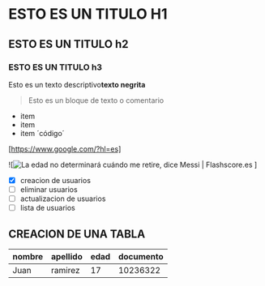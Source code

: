 # ESTO ES UN TITULO H1
## ESTO ES UN TITULO h2
### ESTO ES UN TITULO h3
Esto es un texto descriptivo**texto negrita**
>Esto es un bloque de texto o comentario 

- item
- item 
- item
´código´

[https://www.google.com/?hl=es]

![![La edad no determinará cuándo me retire, dice Messi | Flashscore.es](https://livesport-ott-images.ssl.cdn.cra.cz/r900xfq60/8d3a916a-38a5-4d15-87c4-8063a8371507.jpeg)
]
- [x] creacion de usuarios 
- [ ] eliminar usuarios
- [ ] actualizacion de usuarios 
- [ ] lista de usuarios

## CREACION DE UNA TABLA 
|nombre|apellido| edad|documento
|---------|-----|-----|---------|
|Juan|ramirez|17|10236322
